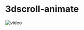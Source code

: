 # 3dscroll-animate
![video](https://media.giphy.com/media/v1.Y2lkPTc5MGI3NjExZjNjMTY5MjAyNWZhMzViNjY0NjU4NGU4NWYyZmU1YjI2ZGU2NDAwYSZlcD12MV9pbnRlcm5hbF9naWZzX2dpZklkJmN0PWc/4uadJRGyPybDC14Xv3/giphy.gif)


